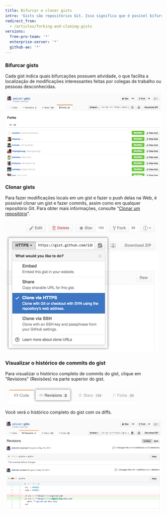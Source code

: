 ```yaml
---
title: Bifurcar e clonar gists
intro: 'Gists são repositórios Git. Isso significa que é posível bifurcar ou clonar qualquer gist, mesmo não sendo o autor original. Também é possível visualizar o histórico completo de commits do gist, inclusive os diffs.'
redirect_from:
  - /articles/forking-and-cloning-gists
versions:
  free-pro-team: '*'
  enterprise-server: '*'
  github-ae: '*'
---
```


### Bifurcar gists

Cada gist indica quais bifurcações possuem atividade, o que facilita a localização de modificações interessantes feitas por colegas de trabalho ou pessoas desconhecidas.

![Bifurcações gist](/assets/images/help/gist/gist_forks.png)

### Clonar gists

Para fazer modificações locais em um gist e fazer o push delas na Web, é possível clonar um gist e fazer commits, assim como em qualquer repositório Git. Para obter mais informações, consulte "[Clonar um repositório](/articles/cloning-a-repository)".

![Botão gist clone (clonar)](/assets/images/help/gist/gist_clone_btn.png)

### Visualizar o histórico de commits do gist

Para visualizar o histórico completo de commits do gist, clique em "Revisions" (Revisões) na parte superior do gist.

![Aba gist revisions (revisões)](/assets/images/help/gist/gist_revisions_tab.png)

Você verá o histórico completo do gist com os diffs.

![Página gist revisions (revisões)](/assets/images/help/gist/gist_history.png)

